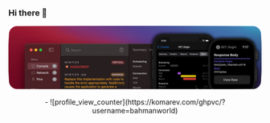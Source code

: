 ### Hi there 👋
![bahmanworld_banner](https://github.com/bahmanworld/bahmanworld/blob/main/banner.png)
<div align="center">
 - ![profile_view_counter](https://komarev.com/ghpvc/?username=bahmanworld)
</div>
